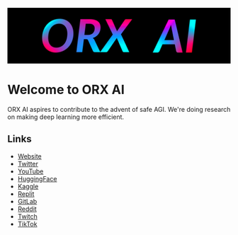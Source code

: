![orxai.com](profile/github-banner.png)

# Welcome to ORX AI

ORX AI aspires to contribute to the advent of safe AGI.
We're doing research on making deep learning more efficient.

## Links

* [Website](https://www.orxai.com)
* [Twitter](https://twitter.com/orxaicom)
* [YouTube](https://www.youtube.com/@orxaicom)
* [HuggingFace](https://huggingface.co/orxaicom)
* [Kaggle](https://www.kaggle.com/orxaicom)
* [Replit](https://replit.com/@orxaicom)
* [GitLab](https://gitlab.com/orxaicom)
* [Reddit](https://www.reddit.com/user/orxaicom)
* [Twitch](https://www.twitch.tv/orxaicom)
* [TikTok](https://www.tiktok.com/@orxaicom)
